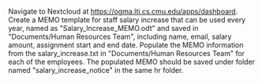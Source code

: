 Navigate to Nextcloud at https://ogma.lti.cs.cmu.edu/apps/dashboard. Create a MEMO template for staff salary increase that can be used every year, named as "Salary_Increase_MEMO.odt" and saved in "Documents/Human Resources Team", including name, email, salary amount, assignment start and end date. Populate the MEMO information from the salary_increase.txt in "Documents/Human Resources Team" for each of the employees. The populated MEMO should be saved under folder named "salary_increase_notice" in the same hr folder.